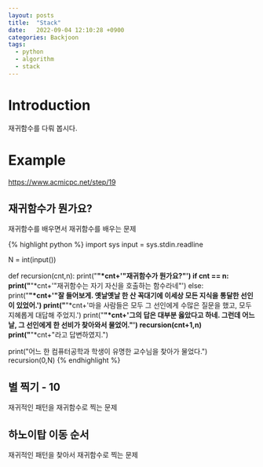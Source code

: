 ```yaml
---
layout: posts
title:  "Stack"
date:   2022-09-04 12:10:28 +0900
categories: Backjoon
tags:
  - python
  - algorithm
  - stack
---
```


# Introduction

재귀함수를 다뤄 봅시다.

# Example

https://www.acmicpc.net/step/19

## 재귀함수가 뭔가요?

재귀함수를 배우면서 재귀함수를 배우는 문제

{% highlight python %}
import sys
input = sys.stdin.readline

N = int(input())

def recursion(cnt,n):
    print("____"*cnt+'"재귀함수가 뭔가요?"')
    if cnt == n:
        print("____"*cnt+'"재귀함수는 자기 자신을 호출하는 함수라네"')
    else:
        print("____"*cnt+'"잘 들어보게. 옛날옛날 한 산 꼭대기에 이세상 모든 지식을 통달한 선인이 있었어.')
        print("____"*cnt+'마을 사람들은 모두 그 선인에게 수많은 질문을 했고, 모두 지혜롭게 대답해 주었지.')
        print("____"*cnt+'그의 답은 대부분 옳았다고 하네. 그런데 어느 날, 그 선인에게 한 선비가 찾아와서 물었어."')
        recursion(cnt+1,n)
    print("____"*cnt+"라고 답변하였지.")

print("어느 한 컴퓨터공학과 학생이 유명한 교수님을 찾아가 물었다.")
recursion(0,N)
{% endhighlight %}

## 별 찍기 - 10

재귀적인 패턴을 재귀함수로 찍는 문제

## 하노이탑 이동 순서

재귀적인 패턴을 찾아서 재귀함수로 찍는 문제